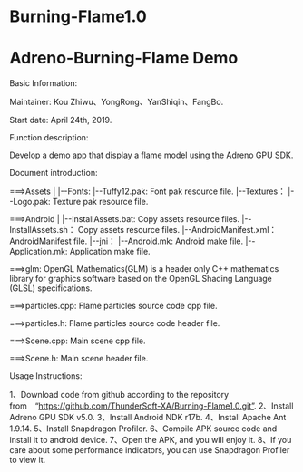 # Burning-Flame1.0
# Adreno-Burning-Flame Demo


Basic Information:


Maintainer: Kou Zhiwu、YongRong、YanShiqin、FangBo.


Start date: April 24th, 2019.


Function description:

Develop a demo app that display a flame model using the Adreno GPU SDK.



Document introduction:

===>Assets
    |
    |--Fonts:
         |--Tuffy12.pak:       Font pak resource file.
    |--Textures：
         |--Logo.pak:          Texture pak resource file.


===>Android
    |
    |--InstallAssets.bat:      Copy assets resource files.
    |--InstallAssets.sh：      Copy assets resource files.
    |--AndroidManifest.xml：   AndroidManifest file.
    |--jni：
         |--Android.mk:        Android make file.
         |--Application.mk:    Application make file.


===>glm:   OpenGL Mathematics(GLM) is a header only C++ mathematics library for graphics software based on the OpenGL Shading Language (GLSL) specifications.

===>particles.cpp:   Flame particles source code cpp file.

===>particles.h:   Flame particles source code header file.

===>Scene.cpp:   Main scene cpp file.

===>Scene.h:   Main scene header file.



Usage Instructions:

1、Download code from github according to the repository from　“https://github.com/ThunderSoft-XA/Burning-Flame1.0.git”.
2、Install Adreno GPU SDK v5.0.
3、Install Android NDK r17b.
4、Install Apache Ant 1.9.14.
5、Install Snapdragon Profiler.
6、Compile APK source code and install it to android device.
7、Open the APK, and you will enjoy it.
8、If you care about some performance indicators, you can use Snapdragon Profiler to view it.

